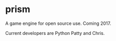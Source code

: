 # prism
A game engine for open source use. Coming 2017.

Current developers are Python Patty and Chris. 
